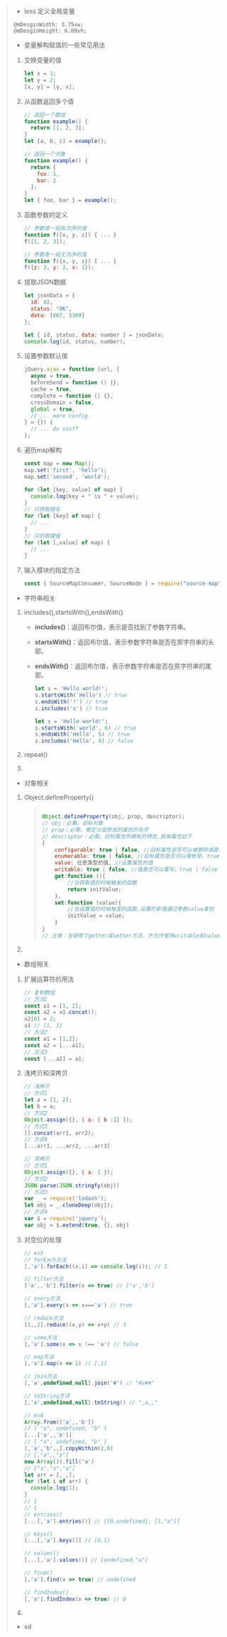 >* less 定义全局变量
>
>``` less
>@mDesginWidth: 3.75vw;
>@mDesginHeight: 6.09vh;
>```
>
>* 变量解构赋值的一些常见用法
>
>  1. 交换变量的值
>
>     ``` js
>     let x = 1;
>     let y = 2;
>     [x, y] = [y, x];
>     ```
>
>  2. 从函数返回多个值
>
>     ``` js
>     // 返回一个数组
>     function example() {
>       return [1, 2, 3];
>     }
>     let [a, b, c] = example();
>     
>     // 返回一个对象
>     function example() {
>       return {
>         foo: 1,
>         bar: 2
>       };
>     }
>     let { foo, bar } = example();
>     ```
>
>  3. 函数参数的定义
>
>     ``` js
>     // 参数是一组有次序的值
>     function f([x, y, z]) { ... }
>     f([1, 2, 3]);
>     
>     // 参数是一组无次序的值
>     function f({x, y, z}) { ... }
>     f({z: 3, y: 2, x: 1});
>     ```
>
>  4. 提取JSON数据
>
>     ``` js
>     let jsonData = {
>       id: 42,
>       status: "OK",
>       data: [867, 5309]
>     };
>     
>     let { id, status, data: number } = jsonData;
>     console.log(id, status, number);
>     ```
>
>  5. 设置参数默认值
>
>     ``` js
>     jQuery.ajax = function (url, {
>       async = true,
>       beforeSend = function () {},
>       cache = true,
>       complete = function () {},
>       crossDomain = false,
>       global = true,
>       // ... more config
>     } = {}) {
>       // ... do stuff
>     };
>     ```
>
>  6. 遍历map解构
>
>     ``` js
>     const map = new Map();
>     map.set('first', 'hello');
>     map.set('second', 'world');
>     
>     for (let [key, value] of map) {
>       console.log(key + " is " + value);
>     }
>     // 只获取键名
>     for (let [key] of map) {
>       // ...
>     }
>     // 只获取键值
>     for (let [,value] of map) {
>       // ...
>     }
>     ```
>
>  7. 输入模块的指定方法
>
>     ``` js
>     const { SourceMapConsumer, SourceNode } = require("source-map");
>     ```
>
>* 字符串相关
>
>  1. includes(),startsWith(),endsWith()
>
>     - **includes()**：返回布尔值，表示是否找到了参数字符串。
>
>     - **startsWith()**：返回布尔值，表示参数字符串是否在原字符串的头部。
>
>     - **endsWith()**：返回布尔值，表示参数字符串是否在原字符串的尾部。
>
>       ``` js
>       let s = 'Hello world!';
>       s.startsWith('Hello') // true
>       s.endsWith('!') // true
>       s.includes('o') // true
>       
>       let s = 'Hello world!';
>       s.startsWith('world', 6) // true
>       s.endsWith('Hello', 5) // true
>       s.includes('Hello', 6) // false
>       ```
>
>  2. repeat()
>
>  3. 
>
>* 对象相关
>
>  1. Object.defineProperty()
>
>     > ```js
>     > 
>     > Object.defineProperty(obj, prop, descriptor);
>     > // obj：必需。目标对象 
>     > // prop：必需。需定义或修改的属性的名字
>     > // descriptor：必需。目标属性所拥有的特性,具体属性如下
>     > {
>     >     configurable: true | false, //目标属性是否可以被删除或是否可以再次修改特性
>     >     enumerable: true | false, //目标属性是否可以被枚举。true | false
>     >     value: 任意类型的值, //设置属性的值
>     >     writable: true | false, //值是否可以重写。true | false
>     >     get:function (){
>     >         //当获取值的时候触发的函数
>     >         return initValue;    
>     >     },
>     >     set:function (value){
>     >         //当设置值的时候触发的函数,设置的新值通过参数value拿到
>     >         initValue = value;
>     >     }
>     > }
>     > // 注意：当使用了getter或setter方法，不允许使用writable和value这两个属性
>     > ```
>
>  2. 
>
>* 数组相关
>
>  1. 扩展运算符的用法
>
>     ```js
>     // 复制数组
>     // 方法1
>     const a1 = [1, 2];
>     const a2 = a1.concat();
>     a2[0] = 2;
>     a1 // [1, 2]
>     // 方法2
>     const a1 = [1,2];
>     const a2 = [...a1];
>     // 方法3
>     const [...a2] = a1;
>     
>     ```
>
>  2. 浅拷贝和深拷贝
>
>     ``` js
>     // 浅拷贝
>     // 方式1
>     let a = [1, 2];
>     let b = a;
>     // 方式2
>     Object.assign({}, { a: { b :1} });
>     // 方式3
>     [].concat(arr1, arr2);
>     // 方式4
>     [...arr1, ...arr2, ...arr3]
>     
>     // 深拷贝
>     // 方式1
>     Object.assign({}, { a: 1 });
>     // 方式2
>     JSON.parse(JSON.stringfy(obj))
>     // 方式3 
>     var _ = require('lodash');
>     let obj = _.cloneDeep(obj1);
>     // 方式4
>     var $ = require('jquery');
>     var obj = $.extend(true, {}, obj)
>     
>     ```
>
>  3. 对空位的处理
>
>     ``` js
>     // es5
>     // forEach方法
>     [,'a'].forEach((x,i) => console.log(i)); // 1
>     
>     // filter方法
>     ['a',,'b'].filter(x => true) // ['a','b']
>     
>     // every方法
>     [,'a'].every(x => x==='a') // true
>     
>     // reduce方法
>     [1,,2].reduce((x,y) => x+y) // 3
>     
>     // some方法
>     [,'a'].some(x => x !== 'a') // false
>     
>     // map方法
>     [,'a'].map(x => 1) // [,1]
>     
>     // join方法
>     [,'a',undefined,null].join('#') // "#a##"
>     
>     // toString方法
>     [,'a',undefined,null].toString() // ",a,,"
>     
>     // es6
>     Array.from(['a',,'b'])
>     // [ "a", undefined, "b" ]
>     [...['a',,'b']]
>     // [ "a", undefined, "b" ]
>     [,'a','b',,].copyWithin(2,0) 
>     // [,"a",,"a"]
>     new Array(3).fill('a') 
>     // ["a","a","a"]
>     let arr = [, ,];
>     for (let i of arr) {
>       console.log(1);
>     }
>     // 1
>     // 1
>     // entries()
>     [...[,'a'].entries()] // [[0,undefined], [1,"a"]]
>     
>     // keys()
>     [...[,'a'].keys()] // [0,1]
>     
>     // values()
>     [...[,'a'].values()] // [undefined,"a"]
>     
>     // find()
>     [,'a'].find(x => true) // undefined
>     
>     // findIndex()
>     [,'a'].findIndex(x => true) // 0
>     ```
>
>  4. 
>
>* sd

